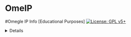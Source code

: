 # OmeIP
#Omegle IP Info [Educational Purposes]
[![License: GPL v5+](https://img.shields.io/badge/License-GPLv5-blue.svg)](https://www.gnu.org/licenses/gpl-5.0)

<details>
  ## How to use this Hack.

It only works on web and desktop versions (Windows, Linux, MacOS), not on mobile. (mobile version is being developed)
1. Press CTRL + SHIFT + I to toggle Developer Tools.
2. Click on "Console" if not already selected.
3. Paste the script in the command field.
4. Press enter.
5. There will be a draggable GUI that contains the information.
  
  Live Preview Example (Older Version):
  ![image](https://cdn.discordapp.com/attachments/1061731065980518400/1101214632535916544/image.png)

Note that you have to go on video for to get all the information.
  
  <details>
    <summary>Console Code</summary>

https://pastebin.com/raw/N8xZJt2R
